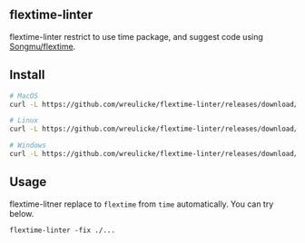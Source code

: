 ## flextime-linter

flextime-linter restrict to use time package, and suggest code using [Songmu/flextime](https://github.com/Songmu/flextime).

## Install

```bash
# MacOS 
curl -L https://github.com/wreulicke/flextime-linter/releases/download/v0.0.2/flextime-linter_0.0.2_darwin_amd64 -o /usr/local/bin/flextime-linter

# Linux
curl -L https://github.com/wreulicke/flextime-linter/releases/download/v0.0.2/flextime-linter_0.0.2_linux_amd64 -o /usr/local/bin/flextime-linter

# Windows
curl -L https://github.com/wreulicke/flextime-linter/releases/download/v0.0.2/flextime-linter_0.0.2_windows_amd64.exe -o <path-directory>/flextime-linter.exe
```

## Usage

flextime-litner replace to `flextime` from `time` automatically.
You can try below.

```
flextime-linter -fix ./...
```